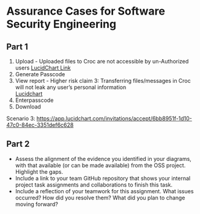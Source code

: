 # Assurance Cases for Software Security Engineering



## Part 1
   1. Upload  - Uploaded files to Croc are not accessible by un-Authorized users
   [LucidChart Link](https://app.lucidchart.com/invitations/accept/7079316e-3b01-42e8-bbcb-bd587a221f16)
   2. Generate Passcode  
   3. View report - Higher risk claim 3: Transferring files/messages in Croc will not leak any user’s personal information  
      [Lucidchart](https://app.lucidchart.com/documents/edit/b5b8e48e-4509-4c06-af8e-b96f973c6692/0_0#?folder_id=home&browser=icon)
   4. Enterpasscode   
   5. Download   
   
   Scenario 3:
   https://app.lucidchart.com/invitations/accept/6bb8951f-1d10-47c0-84ec-3351def6c628



## Part 2
 * Assess the alignment of the evidence you identified in your diagrams, with that available (or can be made available) from the OSS project. Highlight the gaps.
 * Include a link to your team GitHub repository that shows your internal project task assignments and collaborations to finish this task. 
 * Include a reflection of your teamwork for this assignment. What issues occurred? How did you resolve them? What did you plan to change moving forward? 
